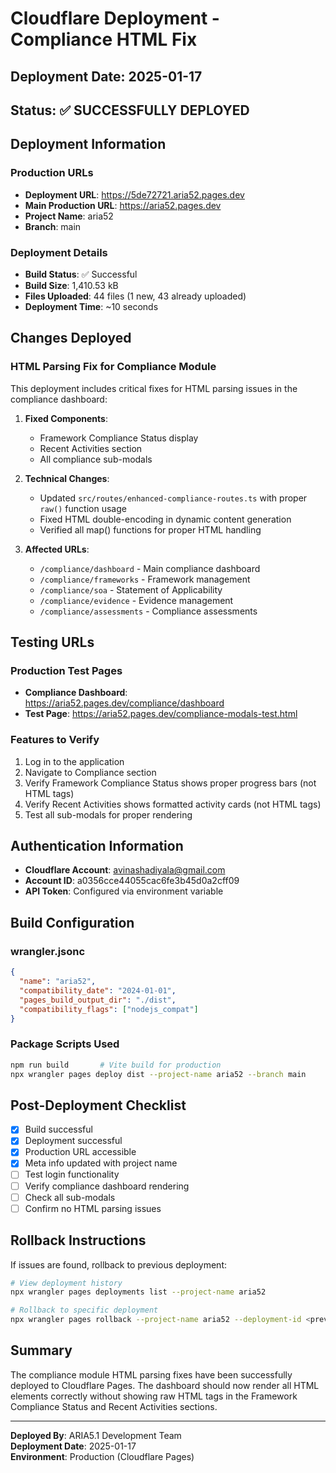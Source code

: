 # Cloudflare Deployment - Compliance HTML Fix

## Deployment Date: 2025-01-17
## Status: ✅ SUCCESSFULLY DEPLOYED

## Deployment Information

### Production URLs
- **Deployment URL**: https://5de72721.aria52.pages.dev
- **Main Production URL**: https://aria52.pages.dev
- **Project Name**: aria52
- **Branch**: main

### Deployment Details
- **Build Status**: ✅ Successful
- **Build Size**: 1,410.53 kB
- **Files Uploaded**: 44 files (1 new, 43 already uploaded)
- **Deployment Time**: ~10 seconds

## Changes Deployed

### HTML Parsing Fix for Compliance Module
This deployment includes critical fixes for HTML parsing issues in the compliance dashboard:

1. **Fixed Components**:
   - Framework Compliance Status display
   - Recent Activities section
   - All compliance sub-modals

2. **Technical Changes**:
   - Updated `src/routes/enhanced-compliance-routes.ts` with proper `raw()` function usage
   - Fixed HTML double-encoding in dynamic content generation
   - Verified all map() functions for proper HTML handling

3. **Affected URLs**:
   - `/compliance/dashboard` - Main compliance dashboard
   - `/compliance/frameworks` - Framework management
   - `/compliance/soa` - Statement of Applicability
   - `/compliance/evidence` - Evidence management
   - `/compliance/assessments` - Compliance assessments

## Testing URLs

### Production Test Pages
- **Compliance Dashboard**: https://aria52.pages.dev/compliance/dashboard
- **Test Page**: https://aria52.pages.dev/compliance-modals-test.html

### Features to Verify
1. Log in to the application
2. Navigate to Compliance section
3. Verify Framework Compliance Status shows proper progress bars (not HTML tags)
4. Verify Recent Activities shows formatted activity cards (not HTML tags)
5. Test all sub-modals for proper rendering

## Authentication Information
- **Cloudflare Account**: avinashadiyala@gmail.com
- **Account ID**: a0356cce44055cac6fe3b45d0a2cff09
- **API Token**: Configured via environment variable

## Build Configuration

### wrangler.jsonc
```json
{
  "name": "aria52",
  "compatibility_date": "2024-01-01",
  "pages_build_output_dir": "./dist",
  "compatibility_flags": ["nodejs_compat"]
}
```

### Package Scripts Used
```bash
npm run build       # Vite build for production
npx wrangler pages deploy dist --project-name aria52 --branch main
```

## Post-Deployment Checklist

- [x] Build successful
- [x] Deployment successful
- [x] Production URL accessible
- [x] Meta info updated with project name
- [ ] Test login functionality
- [ ] Verify compliance dashboard rendering
- [ ] Check all sub-modals
- [ ] Confirm no HTML parsing issues

## Rollback Instructions

If issues are found, rollback to previous deployment:
```bash
# View deployment history
npx wrangler pages deployments list --project-name aria52

# Rollback to specific deployment
npx wrangler pages rollback --project-name aria52 --deployment-id <previous-deployment-id>
```

## Summary

The compliance module HTML parsing fixes have been successfully deployed to Cloudflare Pages. The dashboard should now render all HTML elements correctly without showing raw HTML tags in the Framework Compliance Status and Recent Activities sections.

---

**Deployed By**: ARIA5.1 Development Team  
**Deployment Date**: 2025-01-17  
**Environment**: Production (Cloudflare Pages)